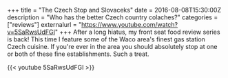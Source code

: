 +++
title = "The Czech Stop and Slovaceks"
date = 2016-08-08T15:30:00Z
description = "Who has the better Czech country colaches?"
categories = ["reviews"]
externalurl = "https://www.youtube.com/watch?v=5SaRwsUdFGI"
+++
After a long hiatus, my front seat food review series is back! This time I feature some of the Waco area's finest gas station Czech cuisine. If you're ever in the area you should absolutely stop at one or both of these fine establishments. Such a treat.

{{< youtube 5SaRwsUdFGI >}}